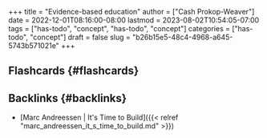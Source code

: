 +++
title = "Evidence-based education"
author = ["Cash Prokop-Weaver"]
date = 2022-12-01T08:16:00-08:00
lastmod = 2023-08-02T10:54:05-07:00
tags = ["has-todo", "concept", "has-todo", "concept"]
categories = ["has-todo", "concept"]
draft = false
slug = "b26b15e5-48c4-4968-a645-5743b571021e"
+++

## Flashcards {#flashcards}


## Backlinks {#backlinks}

-   [Marc Andreessen | It's Time to Build]({{< relref "marc_andreessen_it_s_time_to_build.md" >}})
